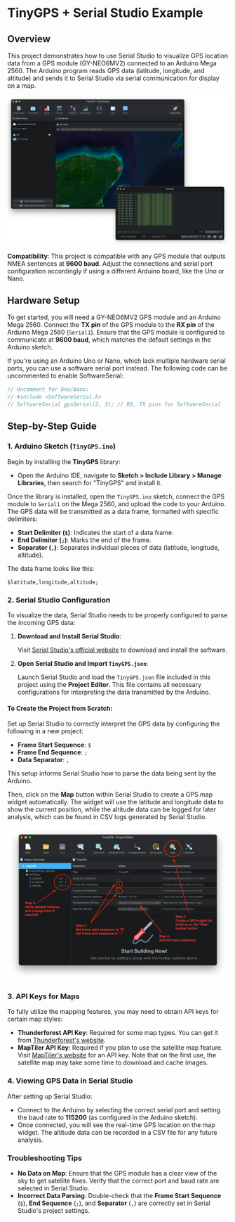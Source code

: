 # TinyGPS + Serial Studio Example

## Overview

This project demonstrates how to use Serial Studio to visualize GPS location data from a GPS module (GY-NEO6MV2) connected to an Arduino Mega 2560. The Arduino program reads GPS data (latitude, longitude, and altitude) and sends it to Serial Studio via serial communication for display on a map.

![GPS Data in Serial Studio](doc/screenshot.png)

**Compatibility**: This project is compatible with any GPS module that outputs NMEA sentences at **9600 baud**. Adjust the connections and serial port configuration accordingly if using a different Arduino board, like the Uno or Nano.

## Hardware Setup

To get started, you will need a GY-NEO6MV2 GPS module and an Arduino Mega 2560. Connect the **TX pin** of the GPS module to the **RX pin** of the Arduino Mega 2560 (`Serial1`). Ensure that the GPS module is configured to communicate at **9600 baud**, which matches the default settings in the Arduino sketch.

If you're using an Arduino Uno or Nano, which lack multiple hardware serial ports, you can use a software serial port instead. The following code can be uncommented to enable SoftwareSerial:

```cpp
// Uncomment for Uno/Nano:
// #include <SoftwareSerial.h>
// SoftwareSerial gpsSerial(2, 3); // RX, TX pins for SoftwareSerial
```

## Step-by-Step Guide

### 1. Arduino Sketch (`TinyGPS.ino`)

Begin by installing the **TinyGPS** library:

- Open the Arduino IDE, navigate to **Sketch > Include Library > Manage Libraries**, then search for "TinyGPS" and install it.

Once the library is installed, open the `TinyGPS.ino` sketch, connect the GPS module to `Serial1` on the Mega 2560, and upload the code to your Arduino. The GPS data will be transmitted as a data frame, formatted with specific delimiters:

- **Start Delimiter (`$`)**: Indicates the start of a data frame.
- **End Delimiter (`;`)**: Marks the end of the frame.
- **Separator (`,`)**: Separates individual pieces of data (latitude, longitude, altitude).

The data frame looks like this:

```
$latitude,longitude,altitude;
```

### 2. Serial Studio Configuration

To visualize the data, Serial Studio needs to be properly configured to parse the incoming GPS data:

1. **Download and Install Serial Studio**:

   Visit [Serial Studio's official website](https://serial-studio.github.io/) to download and install the software.

2. **Open Serial Studio and Import `TinyGPS.json`**:

   Launch Serial Studio and load the `TinyGPS.json` file included in this project using the **Project Editor**. This file contains all necessary configurations for interpreting the data transmitted by the Arduino.

#### To Create the Project from Scratch:

Set up Serial Studio to correctly interpret the GPS data by configuring the following in a new project:

- **Frame Start Sequence**: `$`
- **Frame End Sequence**: `;`
- **Data Separator**: `,`

This setup informs Serial Studio how to parse the data being sent by the Arduino. 

Then, click on the **Map** button within Serial Studio to create a GPS map widget automatically. The widget will use the latitude and longitude data to show the current position, while the altitude data can be logged for later analysis, which can be found in CSV logs generated by Serial Studio.

![Serial Studio Project Setup](doc/project-setup.png)

### 3. API Keys for Maps

To fully utilize the mapping features, you may need to obtain API keys for certain map styles:

- **Thunderforest API Key**: Required for some map types. You can get it from [Thunderforest's website](https://www.thunderforest.com/docs/apikeys/).
- **MapTiler API Key**: Required if you plan to use the satellite map feature. Visit [MapTiler's website](https://www.maptiler.com/cloud/) for an API key. Note that on the first use, the satellite map may take some time to download and cache images.

### 4. Viewing GPS Data in Serial Studio

After setting up Serial Studio:

- Connect to the Arduino by selecting the correct serial port and setting the baud rate to **115200** (as configured in the Arduino sketch).
- Once connected, you will see the real-time GPS location on the map widget. The altitude data can be recorded in a CSV file for any future analysis.

### Troubleshooting Tips

- **No Data on Map**: Ensure that the GPS module has a clear view of the sky to get satellite fixes. Verify that the correct port and baud rate are selected in Serial Studio.
- **Incorrect Data Parsing**: Double-check that the **Frame Start Sequence** (`$`), **End Sequence** (`;`), and **Separator** (`,`) are correctly set in Serial Studio's project settings.

